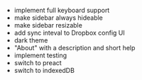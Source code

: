 - implement full keyboard support
- make sidebar always hideable
- make sidebar resizable
- add sync inteval to Dropbox config UI
- dark theme
- "About" with a description and short help
- implement testing
- switch to preact
- switch to indexedDB
